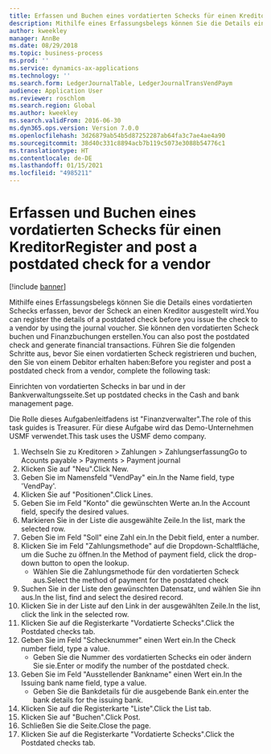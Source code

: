 ```yaml
---
title: Erfassen und Buchen eines vordatierten Schecks für einen Kreditor
description: Mithilfe eines Erfassungsbelegs können Sie die Details eines vordatierten Schecks erfassen, bevor der Scheck an einen Kreditor ausgestellt wird.
author: kweekley
manager: AnnBe
ms.date: 08/29/2018
ms.topic: business-process
ms.prod: ''
ms.service: dynamics-ax-applications
ms.technology: ''
ms.search.form: LedgerJournalTable, LedgerJournalTransVendPaym
audience: Application User
ms.reviewer: roschlom
ms.search.region: Global
ms.author: kweekley
ms.search.validFrom: 2016-06-30
ms.dyn365.ops.version: Version 7.0.0
ms.openlocfilehash: 3d26879ab54b5d87252287ab64fa3c7ae4ae4a90
ms.sourcegitcommit: 38d40c331c8894acb7b119c5073e3088b54776c1
ms.translationtype: HT
ms.contentlocale: de-DE
ms.lasthandoff: 01/15/2021
ms.locfileid: "4985211"
---
```

# <a name="register-and-post-a-postdated-check-for-a-vendor"></a><span data-ttu-id="8c480-103">Erfassen und Buchen eines vordatierten Schecks für einen Kreditor</span><span class="sxs-lookup"><span data-stu-id="8c480-103">Register and post a postdated check for a vendor</span></span>

[!include [banner](../../includes/banner.md)]

<span data-ttu-id="8c480-104">Mithilfe eines Erfassungsbelegs können Sie die Details eines vordatierten Schecks erfassen, bevor der Scheck an einen Kreditor ausgestellt wird.</span><span class="sxs-lookup"><span data-stu-id="8c480-104">You can register the details of a postdated check before you issue the check to a vendor by using the journal voucher.</span></span> <span data-ttu-id="8c480-105">Sie können den vordatierten Scheck buchen und Finanzbuchungen erstellen.</span><span class="sxs-lookup"><span data-stu-id="8c480-105">You can also post the postdated check and generate financial transactions.</span></span> <span data-ttu-id="8c480-106">Führen Sie die folgenden Schritte aus, bevor Sie einen vordatierten Scheck registrieren und buchen, den Sie von einem Debitor erhalten haben:</span><span class="sxs-lookup"><span data-stu-id="8c480-106">Before you register and post a postdated check from a vendor, complete the following task:</span></span> 

<span data-ttu-id="8c480-107">Einrichten von vordatierten Schecks in bar und in der Bankverwaltungsseite.</span><span class="sxs-lookup"><span data-stu-id="8c480-107">Set up postdated checks in the Cash and bank management page.</span></span> 



<span data-ttu-id="8c480-108">Die Rolle dieses Aufgabenleitfadens ist "Finanzverwalter".</span><span class="sxs-lookup"><span data-stu-id="8c480-108">The role of this task guides is Treasurer.</span></span> <span data-ttu-id="8c480-109">Für diese Aufgabe wird das Demo-Unternehmen USMF verwendet.</span><span class="sxs-lookup"><span data-stu-id="8c480-109">This task uses the USMF demo company.</span></span>

1. <span data-ttu-id="8c480-110">Wechseln Sie zu Kreditoren > Zahlungen > Zahlungserfassung</span><span class="sxs-lookup"><span data-stu-id="8c480-110">Go to Acounts payable > Payments > Payment journal</span></span>
2. <span data-ttu-id="8c480-111">Klicken Sie auf "Neu".</span><span class="sxs-lookup"><span data-stu-id="8c480-111">Click New.</span></span>
3. <span data-ttu-id="8c480-112">Geben Sie im Namensfeld "VendPay" ein.</span><span class="sxs-lookup"><span data-stu-id="8c480-112">In the Name field, type 'VendPay'.</span></span>
4. <span data-ttu-id="8c480-113">Klicken Sie auf "Positionen".</span><span class="sxs-lookup"><span data-stu-id="8c480-113">Click Lines.</span></span>
5. <span data-ttu-id="8c480-114">Geben Sie im Feld "Konto" die gewünschten Werte an.</span><span class="sxs-lookup"><span data-stu-id="8c480-114">In the Account field, specify the desired values.</span></span>
6. <span data-ttu-id="8c480-115">Markieren Sie in der Liste die ausgewählte Zeile.</span><span class="sxs-lookup"><span data-stu-id="8c480-115">In the list, mark the selected row.</span></span>
7. <span data-ttu-id="8c480-116">Geben Sie im Feld "Soll" eine Zahl ein.</span><span class="sxs-lookup"><span data-stu-id="8c480-116">In the Debit field, enter a number.</span></span>
8. <span data-ttu-id="8c480-117">Klicken Sie im Feld "Zahlungsmethode" auf die Dropdown-Schaltfläche, um die Suche zu öffnen.</span><span class="sxs-lookup"><span data-stu-id="8c480-117">In the Method of payment field, click the drop-down button to open the lookup.</span></span>
    * <span data-ttu-id="8c480-118">Wählen Sie die Zahlungsmethode für den vordatierten Scheck aus.</span><span class="sxs-lookup"><span data-stu-id="8c480-118">Select the method of payment for the postdated check</span></span>  
9. <span data-ttu-id="8c480-119">Suchen Sie in der Liste den gewünschten Datensatz, und wählen Sie ihn aus.</span><span class="sxs-lookup"><span data-stu-id="8c480-119">In the list, find and select the desired record.</span></span>
10. <span data-ttu-id="8c480-120">Klicken Sie in der Liste auf den Link in der ausgewählten Zeile.</span><span class="sxs-lookup"><span data-stu-id="8c480-120">In the list, click the link in the selected row.</span></span>
11. <span data-ttu-id="8c480-121">Klicken Sie auf die Registerkarte "Vordatierte Schecks".</span><span class="sxs-lookup"><span data-stu-id="8c480-121">Click the Postdated checks tab.</span></span>
12. <span data-ttu-id="8c480-122">Geben Sie im Feld "Schecknummer" einen Wert ein.</span><span class="sxs-lookup"><span data-stu-id="8c480-122">In the Check number field, type a value.</span></span>
    * <span data-ttu-id="8c480-123">Geben Sie die Nummer des vordatierten Schecks ein oder ändern Sie sie.</span><span class="sxs-lookup"><span data-stu-id="8c480-123">Enter or modify the number of the postdated check.</span></span>  
13. <span data-ttu-id="8c480-124">Geben Sie im Feld "Ausstellender Bankname" einen Wert ein.</span><span class="sxs-lookup"><span data-stu-id="8c480-124">In the Issuing bank name field, type a value.</span></span>
    * <span data-ttu-id="8c480-125">Geben Sie die Bankdetails für die ausgebende Bank ein.</span><span class="sxs-lookup"><span data-stu-id="8c480-125">enter the bank details for the issuing bank.</span></span>  
14. <span data-ttu-id="8c480-126">Klicken Sie auf die Registerkarte "Liste".</span><span class="sxs-lookup"><span data-stu-id="8c480-126">Click the List tab.</span></span>
15. <span data-ttu-id="8c480-127">Klicken Sie auf "Buchen".</span><span class="sxs-lookup"><span data-stu-id="8c480-127">Click Post.</span></span>
16. <span data-ttu-id="8c480-128">Schließen Sie die Seite.</span><span class="sxs-lookup"><span data-stu-id="8c480-128">Close the page.</span></span>
17. <span data-ttu-id="8c480-129">Klicken Sie auf die Registerkarte "Vordatierte Schecks".</span><span class="sxs-lookup"><span data-stu-id="8c480-129">Click the Postdated checks tab.</span></span>

